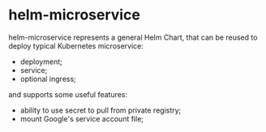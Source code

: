 # helm-microservice

helm-microservice represents a general Helm Chart, that can be reused to deploy typical Kubernetes microservice:
- deployment;
- service;
- optional ingress;

and supports some useful features:
- ability to use secret to pull from private registry;
- mount Google's service account file;
